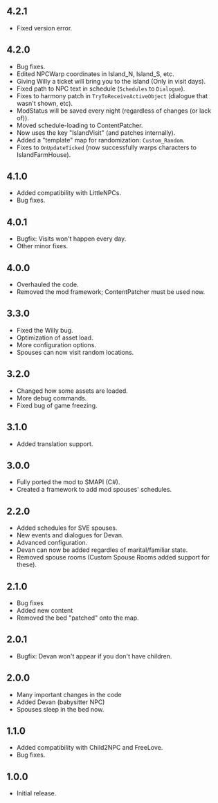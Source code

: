 ## 4.2.1
- Fixed version error.

## 4.2.0
- Bug fixes.
- Edited NPCWarp coordinates in Island_N, Island_S, etc.
- Giving Willy a ticket will bring you to the island (Only in visit days).
- Fixed path to NPC text in schedule (`Schedules` to `Dialogue`).
- Fixes to harmony patch in `TryToReceiveActiveObject` (dialogue that wasn't shown, etc).
- ModStatus will be saved every night (regardless of changes (or lack of)).
- Moved schedule-loading to ContentPatcher.
- Now uses the key "IslandVisit" (and patches internally).
- Added a "template" map for randomization: `Custom_Random`.
- Fixes to `OnUpdateTicked` (now successfully warps characters to IslandFarmHouse).

## 4.1.0
- Added compatibility with LittleNPCs.
- Bug fixes.

## 4.0.1
- Bugfix: Visits won't happen every day.
- Other minor fixes.

## 4.0.0
- Overhauled the code. 
- Removed the mod framework; ContentPatcher must be used now.

## 3.3.0
- Fixed the Willy bug.
- Optimization of asset load.
- More configuration options.
- Spouses can now visit random locations.

## 3.2.0
- Changed how some assets are loaded. 
- More debug commands. 
- Fixed bug of game freezing.

## 3.1.0
- Added translation support.

## 3.0.0
- Fully ported the mod to SMAPI (C#).
- Created a framework to add mod spouses' schedules.

## 2.2.0
- Added schedules for SVE spouses.
- New events and dialogues for Devan.
- Advanced configuration.
- Devan can now be added regardles of marital/familiar state.
- Removed spouse rooms (Custom Spouse Rooms added support for these).

## 2.1.0
- Bug fixes
- Added new content
- Removed the bed "patched" onto the map.

## 2.0.1
- Bugfix: Devan won't appear if you don't have children.

## 2.0.0
- Many important changes in the code
- Added Devan (babysitter NPC)
- Spouses sleep in the bed now.

## 1.1.0
- Added compatibility with Child2NPC and FreeLove.
- Bug fixes.

## 1.0.0
- Initial release.
